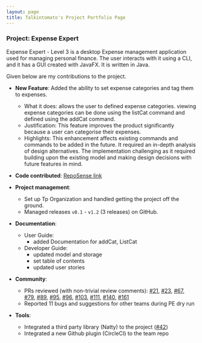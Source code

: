 ```yaml
---
layout: page
title: Talkintomato's Project Portfolio Page
---
```


### Project: Expense Expert

Expense Expert - Level 3 is a desktop Expense management application used for managing personal finance. The user interacts with it using a CLI, and it has a GUI created with JavaFX. It is written in Java.

Given below are my contributions to the project.

- **New Feature**: Added the ability to set expense categories and tag them to expenses.

  - What it does: allows the user to defined expense categories. viewing expense categories can be done using the listCat command and defined using the addCat command.
  - Justification: This feature improves the product significantly because a user can categorise their expenses.
  - Highlights: This enhancement affects existing commands and commands to be added in the future. It required an in-depth analysis of design alternatives. The implementation challenging as it required building upon the existing model and making design decisions with future features in mind.

- **Code contributed**: [RepoSense link](https://nus-cs2103-ay2122s2.github.io/tp-dashboard/?search=talkintomato&breakdown=true)

- **Project management**:

  - Set up Tp Organization and handled getting the project off the ground.
  - Managed releases `v0.1` - `v1.2` (3 releases) on GitHub.

- **Documentation**:

  - User Guide:
    - added Documentation for addCat, ListCat
  - Developer Guide:
    - updated model and storage 
    - set table of contents 
    - updated user stories 

- **Community**:

  - PRs reviewed (with non-trivial review comments): [\#21](https://github.com/AY2122S2-CS2103T-W09-3/tp/pull/21), [\#23](https://github.com/AY2122S2-CS2103T-W09-3/tp/pull/23), [\#67](https://github.com/AY2122S2-CS2103T-W09-3/tp/pull/67), [\#79](https://github.com/AY2122S2-CS2103T-W09-3/tp/pull/79), [\#89](https://github.com/AY2122S2-CS2103T-W09-3/tp/pull/89), [\#95](https://github.com/AY2122S2-CS2103T-W09-3/tp/pull/95), [\#96](https://github.com/AY2122S2-CS2103T-W09-3/tp/pull/96), [\#103](https://github.com/AY2122S2-CS2103T-W09-3/tp/pull/103), [\#111](https://github.com/AY2122S2-CS2103T-W09-3/tp/pull/111), [\#140](https://github.com/AY2122S2-CS2103T-W09-3/tp/pull/140), [\#161](https://github.com/AY2122S2-CS2103T-W09-3/tp/pull/161)
  - Reported 11 bugs and suggestions for other teams during PE dry run

- **Tools**:
  - Integrated a third party library (Natty) to the project ([\#42]())
  - Integrated a new Github plugin (CircleCI) to the team repo
